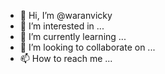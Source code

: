- 👋 Hi, I’m @waranvicky
- 👀 I’m interested in ...
- 🌱 I’m currently learning ...
- 💞️ I’m looking to collaborate on ...
- 📫 How to reach me ...

<!---
waranvicky/waranvicky is a ✨ special ✨ repository because its `README.md` (this file) appears on your GitHub profile.
You can click the Preview link to take a look at your changes.
--->
